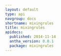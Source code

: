 ```yaml
---
layout: default
type: api
navgroup: docs
shortname: mixingrules
title: mixingrules
apidocs:
  published: 2014-11-14
  antha_version: 0.0.1
  package: mixingrules
---
```

